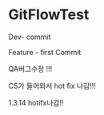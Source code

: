 # GitFlowTest

Dev- commit

Feature - first Commit

QA버그수정 !!!


CS가 들어와서 hot fix 나감!!!


1.3.14 hotifx나감!!